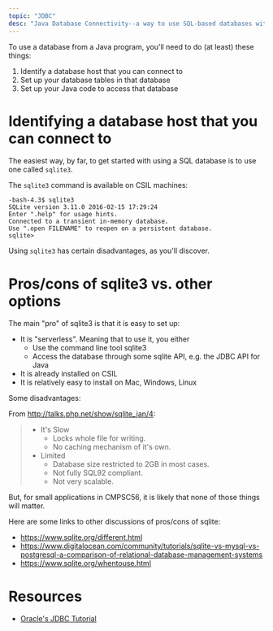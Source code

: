 ```yaml
---
topic: "JDBC"
desc: "Java Database Connectivity--a way to use SQL-based databases with Java"
---
```


To use a database from a Java program, you'll need to do (at least) these things:

1. Identify a database host that you can connect to
1. Set up your database tables in that database
1. Set up your Java code to access that database

# Identifying a database host that you can connect to

The easiest way, by far, to get started with using a SQL database is to use one called `sqlite3`.

The `sqlite3` command is available on CSIL machines:

```
-bash-4.3$ sqlite3
SQLite version 3.11.0 2016-02-15 17:29:24
Enter ".help" for usage hints.
Connected to a transient in-memory database.
Use ".open FILENAME" to reopen on a persistent database.
sqlite> 
```

Using `sqlite3` has certain disadvantages, as you'll discover.   

# Pros/cons of sqlite3 vs. other options

The main "pro" of sqlite3 is that it is easy to set up:

* It is "serverless".  Meaning that to use it, you either
    * Use the command line tool sqlite3
    * Access the database through some sqlite API, e.g. the JDBC API for Java
* It is already installed on CSIL
* It is relatively easy to install on Mac, Windows, Linux

Some disadvantages:

From <http://talks.php.net/show/sqlite_jan/4>:

>    * It's Slow
>        * Locks whole file for writing.
>        * No caching mechanism of it's own.
>    * Limited
>        * Database size restricted to 2GB in most cases.
>        * Not fully SQL92 compliant.
>        * Not very scalable.

But, for small applications in CMPSC56, it is likely that none of those things will matter.

Here are some links to other discussions of pros/cons of sqlite:

* <https://www.sqlite.org/different.html>
* <https://www.digitalocean.com/community/tutorials/sqlite-vs-mysql-vs-postgresql-a-comparison-of-relational-database-management-systems>
* <https://www.sqlite.org/whentouse.html>


# Resources

* [Oracle's JDBC Tutorial](https://docs.oracle.com/javase/tutorial/jdbc/)
